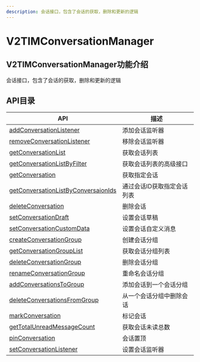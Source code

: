 ```yaml
---
description: 会话接口，包含了会话的获取，删除和更新的逻辑
---
```


# V2TIMConversationManager

## V2TIMConversationManager功能介绍

会话接口，包含了会话的获取，删除和更新的逻辑

## API目录

| API                                                                           | 描述             |
| ----------------------------------------------------------------------------- | -------------- |
| [addConversationListener](addconversationlistener.md)                         | 添加会话监听器        |
| [removeConversationListener](removeconversationlistener.md)                   | 移除会话监听器        |
| [getConversationList](getconversationlist.md)                                 | 获取会话列表         |
| [getConversationListByFilter](getconversationlistbyfilter.md)                 | 获取会话列表的高级接口    |
| [getConversation](getconversation.md)                                         | 获取指定会话         |
| [getConversationListByConversaionIds](getconversationlistbyconversaionids.md) | 通过会话ID获取指定会话列表 |
| [deleteConversation](deleteconversation.md)                                   | 删除会话           |
| [setConversationDraft](setconversationdraft.md)                               | 设置会话草稿         |
| [setConversationCustomData](setconversationcustomdata.md)                     | 设置会话自定义消息      |
| [createConversationGroup](createconversationgroup.md)                         | 创建会话分组         |
| [getConversationGroupList](getconversationgroupList.md)                       | 获取会话分组列表       |
| [deleteConversationGroup](deleteconversationgroup.md)                         | 删除会话分组         |
| [renameConversationGroup](renameconversationgroup.md)                         | 重命名会话分组        |
| [addConversationsToGroup](addconversationstogroup.md)                         | 添加会话到一个会话分组    |
| [deleteConversationsFromGroup](deleteconversationsfromgroup.md)               | 从一个会话分组中删除会话   |
| [markConversation](markconversation.md)                                       | 标记会话           |
| [getTotalUnreadMessageCount](gettotalunreadmessagecount.md)                   | 获取会话未读总数       |
| [pinConversation](pinconversation.md)                                         | 会话置顶           |
| [setConversationListener](setconversationlistener.md)                         | 设置会话监听器        |
